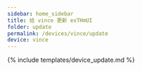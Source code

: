 ```yaml
---
sidebar: home_sidebar
title: 给 vince 更新 exTHmUI
folder: update
permalink: /devices/vince/update
device: vince
---
```

{% include templates/device_update.md %}
